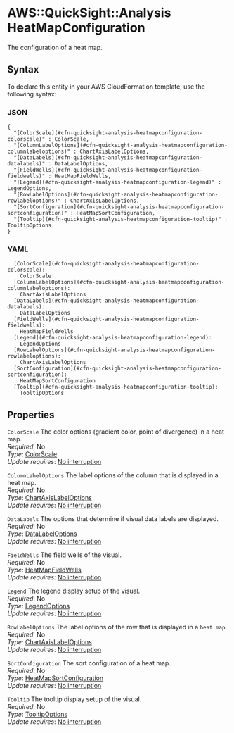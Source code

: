 # AWS::QuickSight::Analysis HeatMapConfiguration<a name="aws-properties-quicksight-analysis-heatmapconfiguration"></a>

The configuration of a heat map\.

## Syntax<a name="aws-properties-quicksight-analysis-heatmapconfiguration-syntax"></a>

To declare this entity in your AWS CloudFormation template, use the following syntax:

### JSON<a name="aws-properties-quicksight-analysis-heatmapconfiguration-syntax.json"></a>

```
{
  "[ColorScale](#cfn-quicksight-analysis-heatmapconfiguration-colorscale)" : ColorScale,
  "[ColumnLabelOptions](#cfn-quicksight-analysis-heatmapconfiguration-columnlabeloptions)" : ChartAxisLabelOptions,
  "[DataLabels](#cfn-quicksight-analysis-heatmapconfiguration-datalabels)" : DataLabelOptions,
  "[FieldWells](#cfn-quicksight-analysis-heatmapconfiguration-fieldwells)" : HeatMapFieldWells,
  "[Legend](#cfn-quicksight-analysis-heatmapconfiguration-legend)" : LegendOptions,
  "[RowLabelOptions](#cfn-quicksight-analysis-heatmapconfiguration-rowlabeloptions)" : ChartAxisLabelOptions,
  "[SortConfiguration](#cfn-quicksight-analysis-heatmapconfiguration-sortconfiguration)" : HeatMapSortConfiguration,
  "[Tooltip](#cfn-quicksight-analysis-heatmapconfiguration-tooltip)" : TooltipOptions
}
```

### YAML<a name="aws-properties-quicksight-analysis-heatmapconfiguration-syntax.yaml"></a>

```
  [ColorScale](#cfn-quicksight-analysis-heatmapconfiguration-colorscale):
    ColorScale
  [ColumnLabelOptions](#cfn-quicksight-analysis-heatmapconfiguration-columnlabeloptions):
    ChartAxisLabelOptions
  [DataLabels](#cfn-quicksight-analysis-heatmapconfiguration-datalabels):
    DataLabelOptions
  [FieldWells](#cfn-quicksight-analysis-heatmapconfiguration-fieldwells):
    HeatMapFieldWells
  [Legend](#cfn-quicksight-analysis-heatmapconfiguration-legend):
    LegendOptions
  [RowLabelOptions](#cfn-quicksight-analysis-heatmapconfiguration-rowlabeloptions):
    ChartAxisLabelOptions
  [SortConfiguration](#cfn-quicksight-analysis-heatmapconfiguration-sortconfiguration):
    HeatMapSortConfiguration
  [Tooltip](#cfn-quicksight-analysis-heatmapconfiguration-tooltip):
    TooltipOptions
```

## Properties<a name="aws-properties-quicksight-analysis-heatmapconfiguration-properties"></a>

`ColorScale` <a name="cfn-quicksight-analysis-heatmapconfiguration-colorscale"></a>
The color options \(gradient color, point of divergence\) in a heat map\.  
_Required_: No  
_Type_: [ColorScale](aws-properties-quicksight-analysis-colorscale.md)  
_Update requires_: [No interruption](https://docs.aws.amazon.com/AWSCloudFormation/latest/UserGuide/using-cfn-updating-stacks-update-behaviors.html#update-no-interrupt)

`ColumnLabelOptions` <a name="cfn-quicksight-analysis-heatmapconfiguration-columnlabeloptions"></a>
The label options of the column that is displayed in a heat map\.  
_Required_: No  
_Type_: [ChartAxisLabelOptions](aws-properties-quicksight-analysis-chartaxislabeloptions.md)  
_Update requires_: [No interruption](https://docs.aws.amazon.com/AWSCloudFormation/latest/UserGuide/using-cfn-updating-stacks-update-behaviors.html#update-no-interrupt)

`DataLabels` <a name="cfn-quicksight-analysis-heatmapconfiguration-datalabels"></a>
The options that determine if visual data labels are displayed\.  
_Required_: No  
_Type_: [DataLabelOptions](aws-properties-quicksight-analysis-datalabeloptions.md)  
_Update requires_: [No interruption](https://docs.aws.amazon.com/AWSCloudFormation/latest/UserGuide/using-cfn-updating-stacks-update-behaviors.html#update-no-interrupt)

`FieldWells` <a name="cfn-quicksight-analysis-heatmapconfiguration-fieldwells"></a>
The field wells of the visual\.  
_Required_: No  
_Type_: [HeatMapFieldWells](aws-properties-quicksight-analysis-heatmapfieldwells.md)  
_Update requires_: [No interruption](https://docs.aws.amazon.com/AWSCloudFormation/latest/UserGuide/using-cfn-updating-stacks-update-behaviors.html#update-no-interrupt)

`Legend` <a name="cfn-quicksight-analysis-heatmapconfiguration-legend"></a>
The legend display setup of the visual\.  
_Required_: No  
_Type_: [LegendOptions](aws-properties-quicksight-analysis-legendoptions.md)  
_Update requires_: [No interruption](https://docs.aws.amazon.com/AWSCloudFormation/latest/UserGuide/using-cfn-updating-stacks-update-behaviors.html#update-no-interrupt)

`RowLabelOptions` <a name="cfn-quicksight-analysis-heatmapconfiguration-rowlabeloptions"></a>
The label options of the row that is displayed in a `heat map`\.  
_Required_: No  
_Type_: [ChartAxisLabelOptions](aws-properties-quicksight-analysis-chartaxislabeloptions.md)  
_Update requires_: [No interruption](https://docs.aws.amazon.com/AWSCloudFormation/latest/UserGuide/using-cfn-updating-stacks-update-behaviors.html#update-no-interrupt)

`SortConfiguration` <a name="cfn-quicksight-analysis-heatmapconfiguration-sortconfiguration"></a>
The sort configuration of a heat map\.  
_Required_: No  
_Type_: [HeatMapSortConfiguration](aws-properties-quicksight-analysis-heatmapsortconfiguration.md)  
_Update requires_: [No interruption](https://docs.aws.amazon.com/AWSCloudFormation/latest/UserGuide/using-cfn-updating-stacks-update-behaviors.html#update-no-interrupt)

`Tooltip` <a name="cfn-quicksight-analysis-heatmapconfiguration-tooltip"></a>
The tooltip display setup of the visual\.  
_Required_: No  
_Type_: [TooltipOptions](aws-properties-quicksight-analysis-tooltipoptions.md)  
_Update requires_: [No interruption](https://docs.aws.amazon.com/AWSCloudFormation/latest/UserGuide/using-cfn-updating-stacks-update-behaviors.html#update-no-interrupt)
